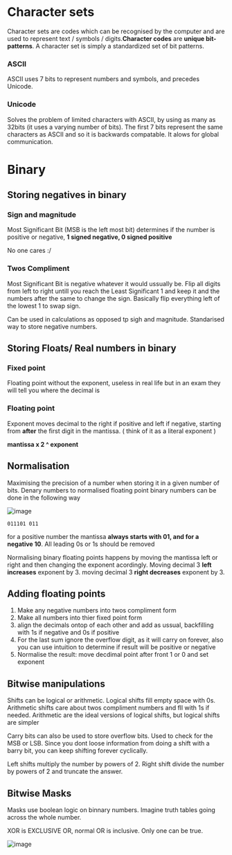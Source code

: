 # Character sets
Character sets are codes which can be recognised by the computer and are used to represent text / symbols / digits.**Character codes** are **unique bit-patterns**. A character set is simply a standardized set of bit patterns.

### ASCII 
ASCII uses 7 bits to represent numbers and symbols, and precedes Unicode.

### Unicode
Solves the problem of limited characters with ASCII, by using as many as 32bits (it uses a varying number of bits). The first 7 bits represent the same characters as ASCII and so it is backwards compatable. It alows for global communication.

# Binary

## Storing negatives in binary

### Sign and magnitude
Most Significant Bit (MSB is the left most bit) determines if the number is positive or negative, **1 signed negative, 0 signed positive**

No one cares :/

### Twos Compliment
Most Significant Bit is negative whatever it would ussually be. Flip all digits from left to right untill you reach the Least Significant 1 and keep it and the numbers after the same to change the sign. Basically flip everything left of the lowest 1 to swap sign.

Can be used in calculations as opposed tp sigh and magnitude. Standarised way to store negative numbers.

## Storing Floats/ Real numbers in binary

### Fixed point
Floating point without the exponent, useless in real life but in an exam they will tell you where the decimal is

### Floating point
Exponent moves decimal to the right if positive and left if negative, starting from **after** the first digit in the mantissa. ( think of it as a literal exponent )

**mantissa x 2 ^ exponent**

## Normalisation
Maximising the precision of a number when storing it in a given number of bits. Denary numbers to normalised floating point binary numbers can be done in the following way

![image](https://user-images.githubusercontent.com/72783315/157253704-b0537772-56ba-4de6-90bb-0f921a1babe7.png)

`011101 011`

for a positive number the mantissa **always starts with 01, and for a negative 10**. All leading 0s or 1s should be removed

Normalising binary floating points happens by moving the mantissa left or right and then changing the exponent acordingly. Moving decimal 3 **left increases** exponent by 3. moving decimal 3 **right decreases** exponent by 3.

## Adding floating points
1. Make any negative numbers into twos compliment form
2. Make all numbers into thier fixed point form
3. align the decimals ontop of each other and add as ussual, backfilling with 1s if negative and 0s if positive
4. For the last sum ignore the overflow digit, as it will carry on forever, also you can use intuition to determine if result will be positive or negative
5. Normalise the result: move decdimal point after front 1 or 0 and set exponent

## Bitwise manipulations
Shifts can be logical or arithmetic. Logical shifts fill empty space with 0s. Arithmetic shifts care about twos compliment numbers and fll with 1s if needed. Arithmetic are the ideal versions of logical shifts, but logical shifts are simpler

Carry bits can also be used to store overflow bits. Used to check for the MSB or LSB. Since you dont loose information from doing a shift with a barry bit, you can keep shifting forever cyclically.

Left shifts multiply the number by powers of 2. Right shift divide the number by powers of 2 and truncate the answer.

## Bitwise Masks
Masks use boolean logic on binnary numbers. Imagine truth tables going across the whole number. 

XOR is EXCLUSIVE OR, normal OR is inclusive. Only one can be true.

![image](https://user-images.githubusercontent.com/72783315/214966375-7404645b-a8b3-4684-bd8f-53cc51d50e3d.png)


